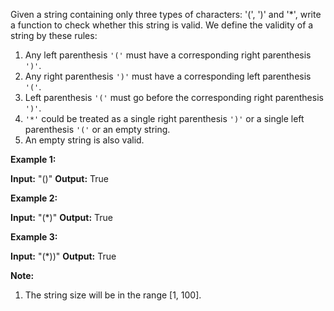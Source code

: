 
Given a string containing only three types of characters: '(', ')' and '*', write a function to check whether this string is valid. We define the validity of a string by these rules:

1.  Any left parenthesis  `'('`  must have a corresponding right parenthesis  `')'`.
2.  Any right parenthesis  `')'`  must have a corresponding left parenthesis  `'('`.
3.  Left parenthesis  `'('`  must go before the corresponding right parenthesis  `')'`.
4.  `'*'`  could be treated as a single right parenthesis  `')'`  or a single left parenthesis  `'('`  or an empty string.
5.  An empty string is also valid.

**Example 1:**  

**Input:** "()"
**Output:** True

**Example 2:**  

**Input:** "(*)"
**Output:** True

**Example 3:**  

**Input:** "(*))"
**Output:** True

**Note:**  

1.  The string size will be in the range [1, 100].